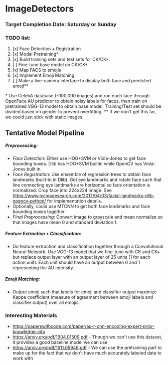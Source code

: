 # ImageDetectors

### Target Completion Date: Saturday or Sunday

### TODO list: 
1. [x] Face Detection + Registration
2. [x] Model Pretraining*
3. [x] Build training sets and test sets for CK/CK+.
4. [ ] Fine-tune base model on CK/CK+
5. [x] Map FACS to emojis
6. [x] Implement Emoji Matching
7. [ ] Make a live-camera interface to display both face and predicted emoji**

\*  Use CelebA database (~100,000 images) and run each face through OpenFace AU predictor to obtain noisy labels for faces, then train on pretrained VGG-13 model to obtain base model. Training/Test set should be divided based on gender to prevent overfitting.
** If we don't get this far, we could just stick with static images.

## Tentative Model Pipeline

##### Preprocessing: 

- *Face Detection*: Either use HOG+SVM or Viola-Jones to get face bounding boxes. Dlib has HOG+SVM builtin while OpenCV has Viola-Jones built in.
- *Face Registration*: Use ensemble of regression trees to obtain face landmarks (built-in in Dlib). Get eye landmarks and rotate face such that line connecting eye landmarks are horizontal so face orientation is normalized. Crop face into 224x224 image. See https://www.pyimagesearch.com/2017/04/03/facial-landmarks-dlib-opencv-python/ for implementation details.
- Optionally, could use MTCNN to get both face landmarks and face bounding boxes together.
- *Final Preprocessing*: Convert image to grayscale and mean normalize so that images have mean 0 and standard deviation 1.

##### Feature Extraction + Classification:

- Do feature extraction and classification together through a Convolutional Neural Network. Use VGG-13 model that we fine-tune with CK and CK+ but replace output layer with an output layer of 25 units (1 for each action unit). Each unit should have an output between 0 and 1 representing the AU intensity.

##### Emoji Matching:
- Output emoji such that labels for emoji and classifier output maximize Kappa coefficient (measure of agreement between emoji labels and classifier output) over all emojis. 

### Interesting Materials
- https://paperswithcode.com/paper/au-r-cnn-encoding-expert-prior-knowledge-into
- https://arxiv.org/pdf/1904.01509.pdf - Though we can't use this dataset, it provides a good baseline model we can use
- https://arxiv.org/pdf/1911.05946.pdf - We can use the pretraining part to make up for the fact that we don't have much accurately labeled data to work with
